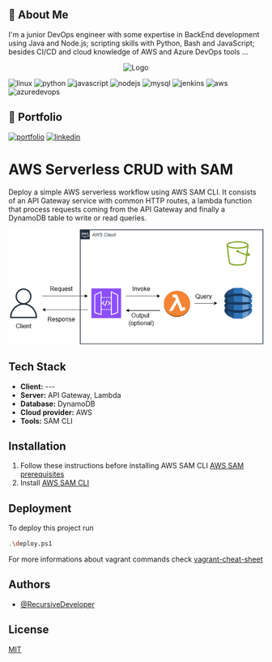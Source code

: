 ## 🚀 About Me
I'm a junior DevOps engineer with some expertise in BackEnd development using Java and Node.js; scripting skills with Python, Bash and JavaScript; besides CI/CD and cloud knowledge of AWS and Azure DevOps tools ...

<p align="center">
<img src="https://c4.wallpaperflare.com/wallpaper/694/164/1000/digital-art-animals-eagle-bird-of-prey-birds-hd-wallpaper-preview.jpg" alt="Logo" width="400" height="230">
</p>

![linux](https://img.shields.io/badge/Linux-FCC624?style=for-the-badge&logo=linux&logoColor=black)
![python](https://img.shields.io/badge/Python-3776AB?style=for-the-badge&logo=python&logoColor=white)
![javascript](https://img.shields.io/badge/JavaScript-F7DF1E?style=for-the-badge&logo=javascript&logoColor=black)
![nodejs](https://img.shields.io/badge/Node.js-43853D?style=for-the-badge&logo=node.js&logoColor=white)
![mysql](https://img.shields.io/badge/MySQL-005C84?style=for-the-badge&logo=mysql&logoColor=white)
![jenkins](https://img.shields.io/badge/Jenkins-D24939?style=for-the-badge&logo=Jenkins&logoColor=white)
![aws](https://img.shields.io/badge/Amazon_AWS-FF9900?style=for-the-badge&logo=amazonaws&logoColor=white)
![azuredevops](https://img.shields.io/badge/Azure_DevOps-0078D7?style=for-the-badge&logo=azure-devops&logoColor=white)

## 🔗 Portfolio
[![portfolio](https://img.shields.io/badge/GitHub-100000?style=for-the-badge&logo=github&logoColor=white)](https://github.com/RecursiveDeveloper)
[![linkedin](https://img.shields.io/badge/linkedin-0A66C2?style=for-the-badge&logo=linkedin&logoColor=white)](https://www.linkedin.com/in/jhoan-jesus-ortiz-sandoval-a66152198/)

# AWS Serverless CRUD with SAM

Deploy a simple AWS serverless workflow using AWS SAM CLI. It consists of an API Gateway service with common HTTP routes, a lambda function that process requests coming from the API Gateway and finally a DynamoDB table to write or read queries.

![image](https://raw.githubusercontent.com/RecursiveDeveloper/static-media-content/main/Serverless_CRUD.drawio.png)

## Tech Stack 

- **Client:** ---
- **Server:** API Gateway, Lambda
- **Database:** DynamoDB
- **Cloud provider:** AWS
- **Tools:** SAM CLI

## Installation

1. Follow these instructions before installing AWS SAM CLI [AWS SAM prerequisites
](https://docs.aws.amazon.com/serverless-application-model/latest/developerguide/prerequisites.html) 
2. Install [AWS SAM CLI](https://docs.aws.amazon.com/serverless-application-model/latest/developerguide/install-sam-cli.html)

## Deployment

To deploy this project run

```bash
.\deploy.ps1
```

For more informations about vagrant commands check [vagrant-cheat-sheet](https://gist.github.com/wpscholar/a49594e2e2b918f4d0c4)

## Authors

- [@RecursiveDeveloper](https://github.com/RecursiveDeveloper)


## License

[MIT](https://choosealicense.com/licenses/mit/)
